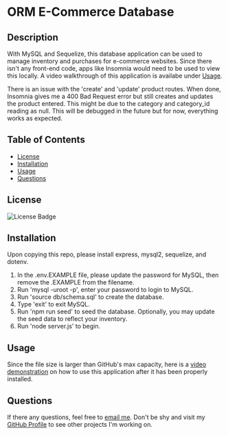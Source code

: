 # ORM E-Commerce Database

## Description
With MySQL and Sequelize, this database application can be used to manage inventory and purchases for e-commerce websites. Since there isn't any front-end code, apps like Insomnia would need to be used to view this locally. A video walkthrough of this application is availabe under [Usage](#usage).

There is an issue with the 'create' and 'update' product routes. When done, Insomnia gives me a 400 Bad Request error but still creates and updates the product entered. This might be due to the category and category_id reading as null. This will be debugged in the future but for now, everything works as expected.

## Table of Contents
- [License](#license)
- [Installation](#installation)
- [Usage](#usage)
- [Questions](#questions)

## License
![License Badge](https://img.shields.io/static/v1?label=license&message=None&color=blue)

## Installation
Upon copying this repo, please install express, mysql2, sequelize, and dotenv.
1. In the .env.EXAMPLE file, please update the password for MySQL, then remove the .EXAMPLE from the filename.
2. Run 'mysql -uroot -p', enter your password to login to MySQL.
3. Run 'source db/schema.sql' to create the database.
4. Type 'exit' to exit MySQL.
5. Run 'npm run seed' to seed the database. Optionally, you may update the seed data to reflect your inventory.
6. Run 'node server.js' to begin.
    
## Usage
Since the file size is larger than GitHub's max capacity, here is a [video demonstration](https://drive.google.com/file/d/1LefxpPBqFj2-qXPRwxffLJ94cI_t86Rj/view?usp=sharing) on how to use this application after it has been properly installed.

## Questions
If there any questions, feel free to [email me](mailto:dejesusf@uw.edu). Don't be shy and visit my [GitHub Profile](https://github.com/dejesusf) to see other projects I'm working on.